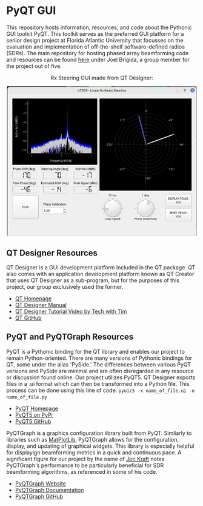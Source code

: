 # PyQT GUI
This repository hosts information, resources, and code about the Pythonic GUI toolkit PyQT. This toolkit serves as the preferred GUI platform for a senior design project at Florida Atlantic University that focusses on the evaluation and implementation of off-the-shelf software-defined radios (SDRs). The main repository for hosting phased array beamforming code and resources can be found [here](https://github.com/ADolbyB/sdr-beamforming) under Joel Brigida, a group member for the project out of five.

<div align="center">
    <p>
        Rx Steering GUI made from QT Designer:
    </p>
<img src="./assets/RxGUI_Capture.png" alt="Rx Steering GUI" width="500"/><br>
</div>

## QT Designer Resources
QT Designer is a GUI development platform included in the QT package. QT also comes with an application development platform known as QT Creator that uses QT Designer as a sub-program, but for the purposes of this project, our group exclusively used the former. 
- [QT Homepage](https://www.qt.io/)
- [QT Designer Manual](https://doc.qt.io/qt-6/qtdesigner-manual.html)
- [QT Designer Tutorial Video by Tech with Tim](https://www.youtube.com/watch?v=FVpho_UiDAY)
- [QT GitHub](https://github.com/qt)

## PyQT and PyQTGraph Resources
PyQT is a Pythonic binding for the QT library and enables our project to remain Python-oriented. There are many versions of Pythonic bindings for QT, some under the alias 'PySide.' The differences between various PyQT versions and PySide are minimal and are often disregarded in any resource or discussion found online. Our project utilizes PyQT5. QT Designer exports files in a .ui format which can then be transformed into a Python file. This process can be done using this line of code:
```pyuic5 -x name_of_file.ui -o name_of_file.py```
- [PyQT Homepage](https://doc.qt.io/qtforpython-6/)
- [PyQT5 on PyPi](https://pypi.org/project/PyQt5/)
- [PyQT5 GitHub](https://github.com/PyQt5)
  
PyQTGraph is a graphics configuration library built from PyQT. Similarly to libraries such as [MatPlotLib](https://matplotlib.org/), PyQTGraph allows for the configuration, display, and updating of graphical widgets. This library is especially helpful for displayign beamforming metrics in a quick and continuous pace. A significant figure for our project by the name of [Jon Kraft](https://github.com/jonkraft) notes PyQTGraph's performance to be particularly beneficial for SDR beamforming algorithms, as referenced in some of his code.
- [PyQTGraph Website](https://www.pyqtgraph.org/)
- [PyQTGraph Documentation](https://pyqtgraph.readthedocs.io/en/latest/)
- [PyQTGraph GitHub](https://github.com/pyqtgraph)
